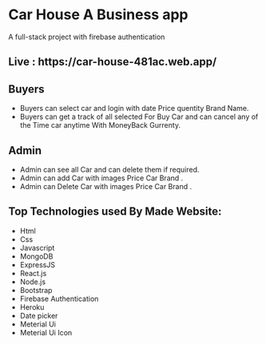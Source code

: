 # Car House A Business app
A full-stack project with firebase authentication
<h2> Live : https://car-house-481ac.web.app/ </h2>

## Buyers
- Buyers can select car and login with date Price quentity Brand Name.
- Buyers can get a track of all selected For Buy Car and can cancel any of the Time car anytime With MoneyBack Gurrenty.


## Admin
- Admin can see all Car and can delete them if required.
- Admin can add Car with images Price Car Brand .
- Admin can Delete Car with images Price Car Brand .

## Top Technologies used By Made Website:

- Html 
- Css
- Javascript
- MongoDB
- ExpressJS
- React.js
- Node.js
- Bootstrap
- Firebase Authentication
- Heroku
- Date picker
- Meterial Ui 
- Meterial Ui Icon
